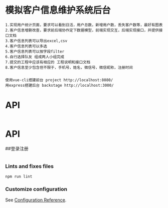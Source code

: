 # 模拟客户信息维护系统后台
```
1.实现用户统计页面，要求可以看到日活，用户总数，新增用户数，丢失客户数等，最好有图表
2.客户信息增删改查，要求前后端协作定下数据模型，前端实现交互，后端实现接口，并提供接口文档
3.客户信息列表可以导出excel,csv
4.客户信息列表可以多选
5.客户信息列表可以按字段filter
6.自行选择队友 组成两人小组完成
7.提交的工程中应该有相应的 工程说明和接口文档
8.客户信息至少包含但不限于，手机号，姓名，微信号，微信昵称，注册时间
```

### 
```
使用vue-cli搭建前台 project http://localhost:8080/
用express搭建后台 backstage http://localhost:3000/
```

# API
```
```
# API
##登录注册
```

```
### Lints and fixes files
```
npm run lint
```

### Customize configuration
See [Configuration Reference](https://cli.vuejs.org/config/).
